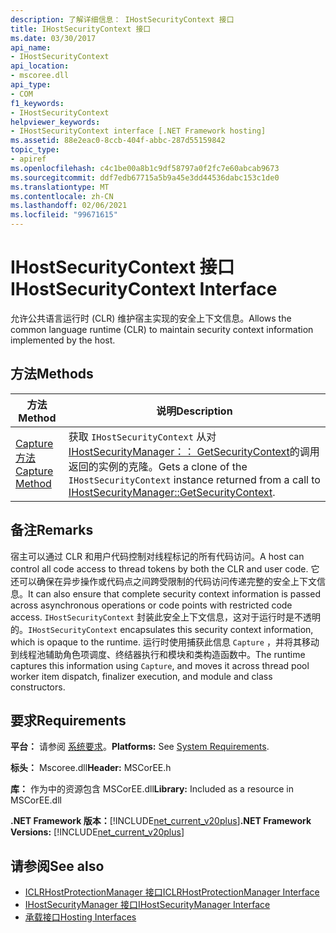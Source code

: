```yaml
---
description: 了解详细信息： IHostSecurityContext 接口
title: IHostSecurityContext 接口
ms.date: 03/30/2017
api_name:
- IHostSecurityContext
api_location:
- mscoree.dll
api_type:
- COM
f1_keywords:
- IHostSecurityContext
helpviewer_keywords:
- IHostSecurityContext interface [.NET Framework hosting]
ms.assetid: 88e2eac0-8ccb-404f-abbc-287d55159842
topic_type:
- apiref
ms.openlocfilehash: c4c1be00a8b1c9df58797a0f2fc7e60abcab9673
ms.sourcegitcommit: ddf7edb67715a5b9a45e3dd44536dabc153c1de0
ms.translationtype: MT
ms.contentlocale: zh-CN
ms.lasthandoff: 02/06/2021
ms.locfileid: "99671615"
---
```

# <a name="ihostsecuritycontext-interface"></a><span data-ttu-id="c764c-103">IHostSecurityContext 接口</span><span class="sxs-lookup"><span data-stu-id="c764c-103">IHostSecurityContext Interface</span></span>

<span data-ttu-id="c764c-104">允许公共语言运行时 (CLR) 维护宿主实现的安全上下文信息。</span><span class="sxs-lookup"><span data-stu-id="c764c-104">Allows the common language runtime (CLR) to maintain security context information implemented by the host.</span></span>  
  
## <a name="methods"></a><span data-ttu-id="c764c-105">方法</span><span class="sxs-lookup"><span data-stu-id="c764c-105">Methods</span></span>  
  
|<span data-ttu-id="c764c-106">方法</span><span class="sxs-lookup"><span data-stu-id="c764c-106">Method</span></span>|<span data-ttu-id="c764c-107">说明</span><span class="sxs-lookup"><span data-stu-id="c764c-107">Description</span></span>|  
|------------|-----------------|  
|[<span data-ttu-id="c764c-108">Capture 方法</span><span class="sxs-lookup"><span data-stu-id="c764c-108">Capture Method</span></span>](ihostsecuritycontext-capture-method.md)|<span data-ttu-id="c764c-109">获取 `IHostSecurityContext` 从对 [IHostSecurityManager：： GetSecurityContext](ihostsecuritymanager-getsecuritycontext-method.md)的调用返回的实例的克隆。</span><span class="sxs-lookup"><span data-stu-id="c764c-109">Gets a clone of the `IHostSecurityContext` instance returned from a call to [IHostSecurityManager::GetSecurityContext](ihostsecuritymanager-getsecuritycontext-method.md).</span></span>|  
  
## <a name="remarks"></a><span data-ttu-id="c764c-110">备注</span><span class="sxs-lookup"><span data-stu-id="c764c-110">Remarks</span></span>  

 <span data-ttu-id="c764c-111">宿主可以通过 CLR 和用户代码控制对线程标记的所有代码访问。</span><span class="sxs-lookup"><span data-stu-id="c764c-111">A host can control all code access to thread tokens by both the CLR and user code.</span></span> <span data-ttu-id="c764c-112">它还可以确保在异步操作或代码点之间跨受限制的代码访问传递完整的安全上下文信息。</span><span class="sxs-lookup"><span data-stu-id="c764c-112">It can also ensure that complete security context information is passed across asynchronous operations or code points with restricted code access.</span></span> <span data-ttu-id="c764c-113">`IHostSecurityContext` 封装此安全上下文信息，这对于运行时是不透明的。</span><span class="sxs-lookup"><span data-stu-id="c764c-113">`IHostSecurityContext` encapsulates this security context information, which is opaque to the runtime.</span></span> <span data-ttu-id="c764c-114">运行时使用捕获此信息 `Capture` ，并将其移动到线程池辅助角色项调度、终结器执行和模块和类构造函数中。</span><span class="sxs-lookup"><span data-stu-id="c764c-114">The runtime captures this information using `Capture`, and moves it across thread pool worker item dispatch, finalizer execution, and module and class constructors.</span></span>  
  
## <a name="requirements"></a><span data-ttu-id="c764c-115">要求</span><span class="sxs-lookup"><span data-stu-id="c764c-115">Requirements</span></span>  

 <span data-ttu-id="c764c-116">**平台：** 请参阅 [系统要求](../../get-started/system-requirements.md)。</span><span class="sxs-lookup"><span data-stu-id="c764c-116">**Platforms:** See [System Requirements](../../get-started/system-requirements.md).</span></span>  
  
 <span data-ttu-id="c764c-117">**标头：** Mscoree.dll</span><span class="sxs-lookup"><span data-stu-id="c764c-117">**Header:** MSCorEE.h</span></span>  
  
 <span data-ttu-id="c764c-118">**库：** 作为中的资源包含 MSCorEE.dll</span><span class="sxs-lookup"><span data-stu-id="c764c-118">**Library:** Included as a resource in MSCorEE.dll</span></span>  
  
 <span data-ttu-id="c764c-119">**.NET Framework 版本：**[!INCLUDE[net_current_v20plus](../../../../includes/net-current-v20plus-md.md)]</span><span class="sxs-lookup"><span data-stu-id="c764c-119">**.NET Framework Versions:** [!INCLUDE[net_current_v20plus](../../../../includes/net-current-v20plus-md.md)]</span></span>  
  
## <a name="see-also"></a><span data-ttu-id="c764c-120">请参阅</span><span class="sxs-lookup"><span data-stu-id="c764c-120">See also</span></span>

- [<span data-ttu-id="c764c-121">ICLRHostProtectionManager 接口</span><span class="sxs-lookup"><span data-stu-id="c764c-121">ICLRHostProtectionManager Interface</span></span>](iclrhostprotectionmanager-interface.md)
- [<span data-ttu-id="c764c-122">IHostSecurityManager 接口</span><span class="sxs-lookup"><span data-stu-id="c764c-122">IHostSecurityManager Interface</span></span>](ihostsecuritymanager-interface.md)
- [<span data-ttu-id="c764c-123">承载接口</span><span class="sxs-lookup"><span data-stu-id="c764c-123">Hosting Interfaces</span></span>](hosting-interfaces.md)
